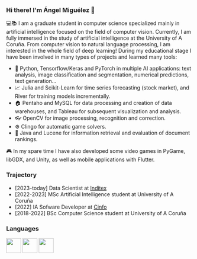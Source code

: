 ### Hi there! I'm Ángel Miguélez 👋

💻📚 I am a graduate student in computer science specialized mainly in artificial intelligence focused on the field of computer vision. Currently, I am fully immersed in the study of artificial intelligence at the University of A Coruña. From computer vision to natural language processing, I am interested in the whole field of deep learning! During my educational stage I have been involved in many types of projects and learned many tools:

- 🔬 Python, Tensorflow/Keras and PyTorch in multiple AI applications: text analysis, image classification and segmentation, numerical predictions, text generation...
- 📈 Julia and Scikit-Learn for time series forecasting (stock market), and River for training models incrementally.
- 🏠 Pentaho and MySQL for data processing and creation of data warehouses, and Tableau for subsequent visualization and analysis.
- 👓 OpenCV for image processing, recognition and correction.
- ⚙️ Clingo for automatic game solvers.
- 📜 Java and Lucene for information retrieval and evaluation of document rankings.

🎮 In my spare time I have also developed some video games in PyGame, libGDX, and Unity, as well as mobile applications with Flutter.
<!--TODO: add links to projects -->

### Trajectory
- [2023-today] Data Scientist at [Inditex](https://www.inditex.com/itxcomweb/es/home)
- [2022-2023] MSc Artificial Intelligence student at University of A Coruña
- [2022] IA Sofware Developer at [Cinfo](https://www.cinfo.es/es/)
- [2018-2022] BSc Computer Science student at University of A Coruña

### Languages
<code><img height="40" src="https://raw.githubusercontent.com/jmnote/z-icons/master/svg/python.svg"></code>
<code><img height="40" src="https://raw.githubusercontent.com/jmnote/z-icons/master/svg/c.svg"></code>
<code><img height="40" src="https://raw.githubusercontent.com/jmnote/z-icons/master/svg/java.svg"></code>

<!--
**anxomm/anxomm** is a ✨ _special_ ✨ repository because its `README.md` (this file) appears on your GitHub profile.

Here are some ideas to get you started:

- 🔭 I’m currently working on ...
- 🌱 I’m currently learning ...
- 👯 I’m looking to collaborate on ...
- 🤔 I’m looking for help with ...
- 💬 Ask me about ...
- 📫 How to reach me: ...
- 😄 Pronouns: ...
- ⚡ Fun fact: ...
-->
